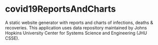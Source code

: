 # covid19ReportsAndCharts
A static website generator with reports and charts of infections, deaths &amp; recoveries. This application uses data repository maintained by Johns Hopkins University Center for Systems Science and Engineering (JHU CSSE).
